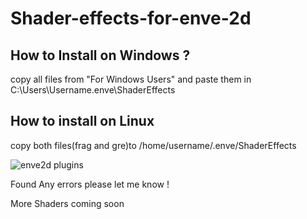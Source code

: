 # Shader-effects-for-enve-2d
## How to Install on Windows ?
copy all files from "For Windows Users" and paste them in C:\Users\Username\.enve\ShaderEffects


## How to install on Linux

copy both files(frag and gre)to
/home/username/.enve/ShaderEffects
 
![enve2d plugins](https://user-images.githubusercontent.com/68183694/202194317-62c6c005-f975-4fcd-9f75-12b983bfe07e.png)


Found Any errors please let me know !

More Shaders coming soon

